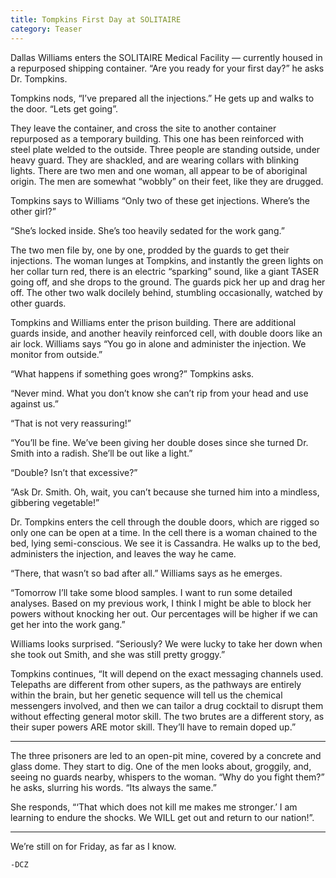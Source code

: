 ```yaml
---
title: Tompkins First Day at SOLITAIRE
category: Teaser
---
```

Dallas Williams enters the SOLITAIRE Medical Facility — currently housed in a repurposed shipping container. “Are you ready for your first day?” he asks Dr. Tompkins.
<!--more-->
Tompkins nods, “I’ve prepared all the injections.” He gets up and walks to the door. “Lets get going”.

They leave the container, and cross the site to another container repurposed as a temporary building. This one has been reinforced with steel plate welded to the outside. Three people are standing outside, under heavy guard. They are shackled, and are wearing collars with blinking lights. There are two men and one woman, all appear to be of aboriginal origin. The men are somewhat “wobbly” on their feet, like they are drugged.

Tompkins says to Williams “Only two of these get injections. Where’s the other girl?”

“She’s locked inside. She’s too heavily sedated for the work gang.”

The two men file by, one by one, prodded by the guards to get their injections. The woman lunges at Tompkins, and instantly the green lights on her collar turn red, there is an electric “sparking” sound, like a giant TASER going off, and she drops to the ground. The guards pick her up and drag her off. The other two walk docilely behind, stumbling occasionally, watched by other guards.

Tompkins and Williams enter the prison building. There are additional guards inside, and another heavily reinforced cell, with double doors like an air lock. Williams says “You go in alone and administer the injection. We monitor from outside.”

“What happens if something goes wrong?” Tompkins asks.

“Never mind. What you don’t know she can’t rip from your head and use against us.”

“That is not very reassuring!”

“You’ll be fine. We’ve been giving her double doses since she turned Dr. Smith into a 
radish. She’ll be out like a light.”

“Double? Isn’t that excessive?”

“Ask Dr. Smith. Oh, wait, you can’t because she turned him into a mindless, gibbering 
vegetable!”

Dr. Tompkins enters the cell through the double doors, which are rigged so only one can be 
open at a time. In the cell there is a woman chained to the bed, lying semi-conscious. We 
see it is Cassandra. He walks up to the bed, administers the injection, and leaves the way 
he came.

“There, that wasn’t so bad after all.” Williams says as he emerges.

“Tomorrow I’ll take some blood samples. I want to run some detailed analyses. Based on my 
previous work, I think I might be able to block her powers without knocking her out. Our 
percentages will be higher if we can get her into the work gang.”

Williams looks surprised. “Seriously? We were lucky to take her down when she took out Smith, and she was still pretty groggy.”

Tompkins continues, “It will depend on the exact messaging channels used. Telepaths are different from other supers, as the pathways are entirely within the brain, but her genetic sequence will tell us the chemical messengers involved, and then we can tailor a drug cocktail to disrupt them without effecting general motor skill. The two brutes are a different story, as their super powers ARE motor skill. They’ll have to remain doped up.”

- - - - - - - - - -

The three prisoners are led to an open-pit mine, covered by a concrete and glass dome. They start to dig. One of the men looks about, groggily, and, seeing no guards nearby, whispers to the woman. “Why do you fight them?” he asks, slurring his words. “Its always the same.”

She responds, “‘That which does not kill me makes me stronger.’ I am learning to endure the shocks. We WILL get out and return to our nation!”.

- - - - - - - - - -

We’re still on for Friday, as far as I know.

    -DCZ